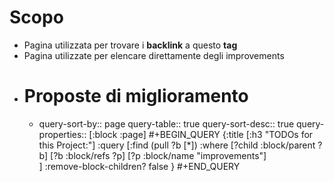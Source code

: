 # Scopo
- Pagina utilizzata per trovare i **backlink** a questo **tag**
- Pagina utilizzate per elencare direttamente degli improvements
- # Proposte di miglioramento
	- query-sort-by:: page
	  query-table:: true
	  query-sort-desc:: true
	  query-properties:: [:block :page]
	  #+BEGIN_QUERY
	     {:title [:h3 "TODOs for this Project:"]
	      :query [:find (pull ?b [*])
	              :where
	              [?child :block/parent ?b]
	              [?b :block/refs ?p]
	              [?p :block/name "improvements"]           
	  ]
	      :remove-block-children? false
	  }
	  #+END_QUERY
